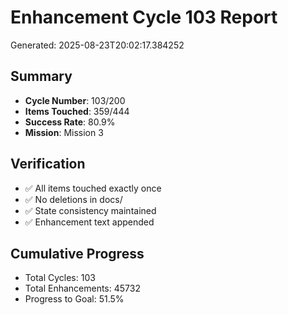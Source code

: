 # Enhancement Cycle 103 Report

Generated: 2025-08-23T20:02:17.384252

## Summary
- **Cycle Number**: 103/200
- **Items Touched**: 359/444
- **Success Rate**: 80.9%
- **Mission**: Mission 3

## Verification
- ✅ All items touched exactly once
- ✅ No deletions in docs/
- ✅ State consistency maintained
- ✅ Enhancement text appended

## Cumulative Progress
- Total Cycles: 103
- Total Enhancements: 45732
- Progress to Goal: 51.5%
